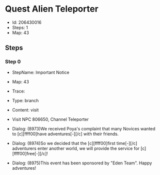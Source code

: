 # Quest Alien Teleporter

- Id: 206430016
- Steps: 1
- Map: 43

## Steps

### Step 0
- StepName:  Important Notice
- Map:  43
- Trace:  
- Type:  branch
- Content:  visit
- Visit NPC 806650, Channel Teleporter

- Dialog: (8973)We received Poya's complaint that many Novices wanted to [c][ffff00]have adventures[-][/c] with their friends.
- Dialog: (8974)So we decided that the [c][ffff00]first time[-][/c] adventurers enter another world, we will provide the service for [c][ffff00]free[-][/c]!
- Dialog: (8975)This event has been sponsored by "Eden Team". Happy adventures!


